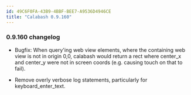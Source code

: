 ```yaml
---
id: 49C6F0FA-43B9-4BBF-BEE7-A9536D4946CE
title: "Calabash 0.9.160"
---
```


### 0.9.160 changelog


* Bugfix: When query'ing web view elements, where the containing web view is not in origin 0,0, calabash would return a rect where center\_x and center\_y were not in screen coords (e.g. causing touch on that to fail).

* Remove overly verbose log statements, particularly for keyboard\_enter\_text.

